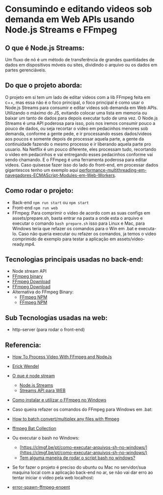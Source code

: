 # Consumindo e editando videos sob demanda em Web APIs usando Node.js Streams e FFmpeg

## O que é Node.js Streams:

Um fluxo de nó é um método de transferência de grandes quantidades de dados em dispositivos móveis ou sites, dividindo o arquivo ou os dados em partes gerenciáveis.

## Do que o projeto aborda:

O projeto em si tem um lado de editar videos com a lib FFmpeg feita em c++, mas essa não é o foco principal, o foco principal é como usar o Node.js Streams para consumir e editar videos sob demanda em Web APIs. Utilizando o máximo do JS, evitando colocar uma lista em memoria ou baixar um tanto de dados para depois executar tudo de uma vez. O Node.js Streams é uma API poderosa para isso, pois nos iremos consumir pouco a pouco de dados, ou seja recortar o video em pedacinhos menores sob demanda, conforme a gente pede, e ir processando esses dados/videos aos poucos e somente depois de processar aquela parte, a gente da continuidade fazendo o mesmo processo e ir liberando aquela parte pro usuario. Na Netflix é um pouco diferente, eles processam tudo, recortando o video em pedacinhos e vai entregando esses pedacinhos conforme vai sendo chamando. E o FFmpeg é uma ferramenta poderosa para editar videos. Caso quisesse fazer isso do lado do front-end, em processar dados gigantescos tenho um exemplo aqui [performance-multithreading-em-navegadores-ECMAScript-Modules-em-Web-Workers](https://github.com/PedrohvFernandes/performance-multithreading-em-navegadores-ECMAScript-Modules-em-Web-Workers).


## Como rodar o projeto:

- Back-end ```npm run start``` ou ```npm start```
- Front-end ```npm run web```
- FFmpeg: Para comprimir o video de acordo com as suas configs em assets/prepare.sh, basta entrar na pasta a onde esta o arquivo e executar o comando ```bash prepare.sh``` isso para Linux e Mac, para Windows teria que refazer os comandos para o Win em .bat e executa-lo. Caso não queria executar ou refazer os comandos, ja temos o video comprimido de exemplo para testar a aplicação em assets/video-ready.mp4.

## Tecnologias principais usadas no back-end:

- Node stream API
- [FFmpeg binary](https://www.google.com/url?sa=t&rct=j&q=&esrc=s&source=web&cd=&cad=rja&uact=8&ved=2ahUKEwiF2Nfnr7P9AhVQq5UCHdW1BPgQFnoECBMQAQ&url=https%3A%2F%2Fffmpeg.org%2F&usg=AOvVaw19lCX0sMAnAOlyM2Pvp5-v)
 - [FFmpeg Download](https://ffmpeg.org/download.html)
  - [FFmpeg Download](https://www.gyan.dev/ffmpeg/builds/#release-builds)
- Alternativa do FFmpeg Binary:
  - [FFmpeg NPM](https://www.npmjs.com/package/ffmpeg)
  - [FFmpeg NPM](https://www.npmjs.com/package/fluent-ffmpeg)

## Sub Tecnologias usadas na web:

- http-server (para rodar o front-end)

## Referencia:

- [How To Process Video With FFmpeg and NodeJs](https://betterprogramming.pub/how-to-process-video-with-ffmpeg-and-nodejs-940a8e510791)
- [Erick Wendel](https://www.youtube.com/watch?v=RixFzeltO68)
- [O que é node stream](https://www.google.com/search?client=opera&q=node+stream&sourceid=opera&ie=UTF-8&oe=UTF-8)
  - [Node.js Streams](https://nodejs.org/api/stream.html)
  - [Streams API para WEB](https://developer.mozilla.org/en-US/docs/Web/API/Streams_API)
- [Como instalar e utilizar o FFmpeg no Windows](https://www.youtube.com/watch?v=Q267RF1I3GE&t=162s)

- Caso queira refazer os comandos do FFmpeg para Windows em .bat:
 - [How to batch convert/multiplex any files with ffmpeg](https://forum.videohelp.com/threads/356314-How-to-batch-convert-multiplex-any-files-with-ffmpeg)
 - [ffmpeg Bat Collection](https://l0lock.github.io/FFmpeg-bat-collection/)

- Ou executar o bash no Windows:
  - [https://clmgf.be/pt/como-executar-arquivos-sh-no-windows/](https://clmgf.be/pt/como-executar-arquivos-sh-no-windows/)
  - [Tem alguma maneira de rodar o script bash no windows?](https://pt.stackoverflow.com/questions/469435/tem-alguma-maneira-de-rodar-o-script-bash-no-windows)

- Se for fazer o projeto é preciso do ubuntu ou Mac no servidor/sua maquina local com a aplicação back-end no ar, se não vai dar erro ao tentar iniciar o video pela web localhost:
 - [error-spawn-ffmpeg-enoent](https://stackoverflow.com/questions/37678703/error-spawn-ffmpeg-enoent)
